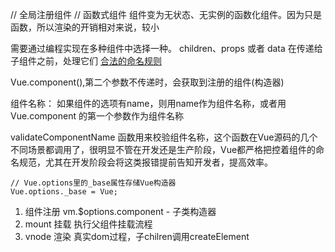 // 全局注册组件
// 函数式组件  组件变为无状态、无实例的函数化组件。因为只是函数，所以渲染的开销相对来说，较小



需要通过编程实现在多种组件中选择一种。
children、props 或者 data 在传递给子组件之前，处理它们
[合法的命名规则](https://html.spec.whatwg.org/multipage/custom-elements.html#valid-custom-element-name)


Vue.component(),第二个参数不传递时，会获取到注册的组件(构造器)

组件名称： 如果组件的选项有name，则用name作为组件名称，或者用Vue.component 的第一个参数作为组件名称

validateComponentName 函数用来校验组件名称，这个函数在Vue源码的几个不同场景都调用了，很明显不管在开发还是生产阶段，Vue都严格把控着组件的命名规范，尤其在开发阶段会将这类报错提前告知开发者，提高效率。

```
// Vue.options里的_base属性存储Vue构造器
Vue.options._base = Vue;

```


1. 组件注册   vm.$options.component - 子类构造器
2. mount 挂载  执行父组件挂载流程
3. vnode 渲染 真实dom过程，子chilren调用createElement  
